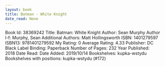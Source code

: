 ```yaml
---
layout: book
title: Batman - White Knight
date_read: None
---
```


Book Id: 38369242
Title: Batman: White Knight
Author: Sean        Murphy
Author l-f: Murphy, Sean
Additional Authors: Matt Hollingsworth
ISBN: 1401279597
ISBN13: 9781401279592
My Rating: 0
Average Rating: 4.33
Publisher: DC Black Label
Binding: Paperback
Number of Pages: 232
Year Published: 2018
Date Read: 
Date Added: 2019/10/14
Bookshelves: kupka-wstydu
Bookshelves with positions: kupka-wstydu (#172)

